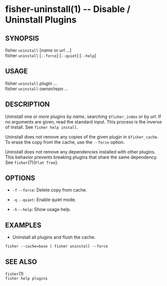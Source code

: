 fisher-uninstall(1) -- Disable / Uninstall Plugins
==================================================

## SYNOPSIS

fisher `uninstall` [*name* or *url* ...] <br>
fisher `uninstall` [`--force`] [`--quiet`] [`--help`] <br>

## USAGE

fisher `uninstall` *plugin* ...<br>
fisher `uninstall` *owner/repo* ...<br>

## DESCRIPTION

Uninstall one or *more* plugins by *name*, searching `$fisher_index` or by *url*. If no arguments are given, read the standard input. This process is the inverse of Install. See `fisher help install`.

Uninstall does not remove any copies of the given plugin in `$fisher_cache`. To erase the copy from the cache, use the `--force` option.

Uninstall does not remove any dependencies installed with other plugins. This behavior prevents breaking plugins that share the same dependency. See `fisher`(7){`Flat Tree`}.

## OPTIONS

* `-f` `--force`:
    Delete copy from cache.

* `-q` `--quiet`:
    Enable quiet mode.

* `-h` `--help`:
    Show usage help.

## EXAMPLES

* Uninstall all plugins and flush the cache.

```
fisher --cache=base | fisher uninstall --force
```

## SEE ALSO

`fisher`(1)<br>
`fisher help plugins`<br>
